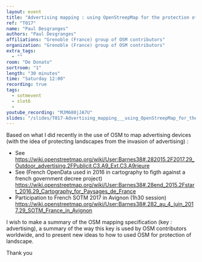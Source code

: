 ```yaml
---
layout: event
title: "Advertising mapping : using OpenStreepMap for the protection of landscape "
ref: "T017"
name: "Paul Desgranges"
authors: "Paul Desgranges"
affiliations: "Grenoble (France) group of OSM contributors"
organization: "Grenoble (France) group of OSM contributors"
extra_tags:
  - ""
room: "De Donato"
sortroom: "1"
length: "30 minutes"
time: "Saturday 12:00"
recording: true
tags:
  - sotmevent
  - slot6
  - 
youtube_recording: "MJM680jJA7U"
slides: "/slides/T017-Advertising_mapping___using_OpenStreepMap_for_the_protection_of_landscape_.pdf"
---
```

Based on what I did recently in the use of OSM to map advertising devices (with the idea of protecting landscapes from the invasion of advertising) :
 - See 
https://wiki.openstreetmap.org/wiki/User:Barnes38#.282015.2F2017.29_Outdoor_advertising.2FPublicit.C3.A9_Ext.C3.A9rieure
- See  (French OpenData used in 2016 in cartography to figth against a french government decree project) https://wiki.openstreetmap.org/wiki/User:Barnes38#.28end_2015.2Fstart_2016.29_Cartography_for_Paysages_de_France
- Participation to French SOTM 2017 in Avignon (1h30 session) https://wiki.openstreetmap.org/wiki/User:Barnes38#.282_au_4_juin_2017.29_SOTM_France_in_Avignon

I wish to make a summary of the OSM mapping specification (key : advertising), a summary of the way this key is used by OSM contributors worldwide, and to present new ideas to how to used OSM for protection of landscape.

 Thank you 
